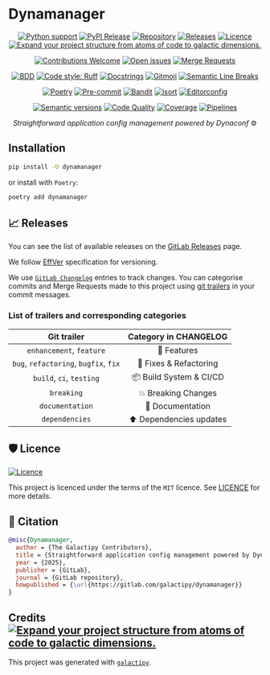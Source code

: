# Dynamanager

<div align="center">

<!-- Project details -->
[![Python support][bp1]][bp2]
[![PyPI Release][bp3]][bp2]
[![Repository][bscm1]][bp4]
[![Releases][bscm2]][bp5]
[![Licence][blic1]][blic2]
[![Expand your project structure from atoms of code to galactic dimensions.][bp6]][bp7]

<!-- Information on development -->
[![Contributions Welcome][bp8]][bp9]
[![Open issues][bscm3]][bp10]
[![Merge Requests][bscm4]][bscm5]

<!-- Styling policies -->
[![BDD][bbbd1]][bbbd2]
[![Code style: Ruff][bfo1]][bfo2]
[![Docstrings][bli1]][bli2]
[![Gitmoji][bcv1]][bcv2]
[![Semantic Line Breaks][bp11]][bp12]

<!-- Development utilities -->
[![Poetry][bp13]][bp14]
[![Pre-commit][bp15]][bp16]
[![Bandit][bp17]][bp18]
[![isort][bfo3]][bfo4]
[![Editorconfig][bp19]][bp20]

<!-- Open Source benchmarks -->
<!-- UPDATEME by toggling this comment off after replacing your project's index in both anchors below
[![OpenSSF Best Practices][boss1]][boss2] -->
<!-- UPDATEME by toggling this comment off after replacing your project's index in both anchors below
[![OSSRank][boss3]][boss4] -->

<!-- Quality assurance -->
[![Semantic versions][bp21]][bp5]
[![Code Quality][bcov1]][bcov2]
[![Coverage][bcov3]][bcov4]
[![Pipelines][bscm6]][bscm7]

_Straightforward application config management powered by Dynaconf_ :gear:

</div>

## Installation

```bash
pip install -U dynamanager
```

or install with `Poetry`:

```bash
poetry add dynamanager
```

## :chart_with_upwards_trend: Releases

You can see the list of available releases on the [GitLab Releases][r1] page.

We follow [EffVer][fs4] specification for versioning.

We use [`GitLab Changelog`][lab5] entries to track changes. You can categorise commits and Merge Requests made to this project using [git trailers][lab10] in your commit messages.

### List of trailers and corresponding categories

|            **Git trailer**            |    **Category in CHANGELOG**    |
| :-----------------------------------: | :-----------------------------: |
| `enhancement`, `feature`              | :rocket: Features               |
| `bug`, `refactoring`, `bugfix`, `fix` | :wrench: Fixes & Refactoring    |
| `build`, `ci`, `testing`              | :package: Build System & CI/CD  |
| `breaking`                            | :boom: Breaking Changes         |
| `documentation`                       | :memo: Documentation            |
| `dependencies`                        | :arrow_up: Dependencies updates |

## :shield: Licence

[![Licence][blic1]][blic2]

This project is licenced under the terms of the `MIT` licence. See [LICENCE][blic2] for more details.

## :page_with_curl: Citation

```bibtex
@misc{Dynamanager,
  author = {The Galactipy Contributors},
  title = {Straightforward application config management powered by Dynaconf},
  year = {2025},
  publisher = {GitLab},
  journal = {GitLab repository},
  howpublished = {\url{https://gitlab.com/galactipy/dynamanager}}
}
```

## Credits [![Expand your project structure from atoms of code to galactic dimensions.][bp6]][bp7]

This project was generated with [`galactipy`][bp7].

<!-- Anchors -->

[bp1]: https://img.shields.io/pypi/pyversions/dynamanager?style=for-the-badge
[bp2]: https://pypi.org/project/dynamanager/
[bp3]: https://img.shields.io/pypi/v/dynamanager?style=for-the-badge&logo=pypi&color=3775a9
[bp4]: https://gitlab.com/galactipy/dynamanager
[bp5]: https://gitlab.com/galactipy/dynamanager/-/releases
[bp6]: https://img.shields.io/badge/made%20with-galactipy%20%F0%9F%8C%8C-179287?style=for-the-badge&labelColor=193A3E
[bp7]: https://kutt.it/7fYqQl
[bp8]: https://img.shields.io/static/v1.svg?label=Contributions&message=Welcome&color=0059b3&style=for-the-badge
[bp9]: https://gitlab.com/galactipy/dynamanager/-/blob/master/CONTRIBUTING.md
[bp10]: https://gitlab.com/galactipy/dynamanager/-/issues
[bp11]: https://img.shields.io/badge/sembr-367DA9?style=for-the-badge&logo=read.cv&logoColor=white
[bp12]: https://sembr.org/
[bp13]: https://img.shields.io/endpoint?url=https://python-poetry.org/badge/v0.json&style=for-the-badge
[bp14]: https://python-poetry.org/
[bp15]: https://img.shields.io/badge/pre--commit-enabled-brightgreen?logo=pre-commit&logoColor=white&style=for-the-badge
[bp16]: https://gitlab.com/galactipy/dynamanager/-/blob/master/.pre-commit-config.yaml
[bp17]: https://img.shields.io/badge/security-bandit-yellow?style=for-the-badge
[bp18]: https://bandit.readthedocs.io/en/latest/
[bp19]: https://img.shields.io/badge/Editorconfig-E0EFEF?style=for-the-badge&logo=editorconfig&logoColor=000
[bp20]: https://gitlab.com/galactipy/dynamanager/-/blob/master/.editorconfig
[bp21]: https://img.shields.io/badge/effver-0097a7?style=for-the-badge&logo=semver

[blic1]: https://img.shields.io/gitlab/license/galactipy/dynamanager?style=for-the-badge
[blic2]: https://gitlab.com/galactipy/dynamanager/-/blob/master/LICENCE

<!-- TODO Replace the `100` ID with your project's index at https://www.bestpractices.dev/en
[boss1]: https://img.shields.io/cii/level/100?style=for-the-badge&logo=linux-foundation&label=openssf%20best%20practices
[boss2]: https://www.bestpractices.dev/en/projects/100 -->
<!-- TODO Replace the `200` ID with your project's index at https://ossrank.com/
[boss3]: https://shields.io/endpoint?url=https://ossrank.com/shield/200&style=for-the-badge
[boss4]: https://ossrank.com/p/200 -->

[bcov1]: https://img.shields.io/codacy/grade/ef5c6f3846d44020b6213f0772f685c5?style=for-the-badge&logo=codacy
[bcov2]: https://app.codacy.com/gl/galactipy/dynamanager/dashboard
[bcov3]: https://img.shields.io/codacy/coverage/ef5c6f3846d44020b6213f0772f685c5?style=for-the-badge&logo=codacy
[bcov4]: https://app.codacy.com/gl/galactipy/dynamanager/coverage

[fs4]: https://jacobtomlinson.dev/effver/

[wno3]: https://liberapay.com/
[wno4]: https://opencollective.com/
[wno5]: https://ko-fi.com/
[wno6]: https://opensource.guide/
[wno7]: https://github.com/nayafia/lemonade-stand

[ft1]: https://python-poetry.org/
[ft2]: https://github.com/mtkennerly/poetry-dynamic-versioning
[ft3]: https://github.com/python-poetry/poetry-plugin-bundle
[ft4]: https://github.com/python-poetry/poetry-plugin-export
[ft5]: https://github.com/MousaZeidBaker/poetry-plugin-up
[ft6]: https://gitlab.com/galactipy/dynamanager/-/blob/master/pyproject.toml
[ft7]: https://mypy.readthedocs.io
[ft8]: https://docs.safetycli.com/safety-2/
[ft9]: https://bandit.readthedocs.io/en/latest/
[ft10]: https://docs.pytest.org/en/latest/
[ft11]: https://www.codacy.com/
[ft12]: https://gitlab.com/galactipy/dynamanager/-/blob/master/.vscode/settings.json
[ft13]: https://gitlab.com/galactipy/dynamanager/-/blob/master/.editorconfig
[ft14]: https://gitlab.com/galactipy/dynamanager/-/blob/master/.gitignore
[ft15]: https://pypi.org/
[ft16]: https://docs.pyinvoke.org/en/stable/
[ft17]: #invoke-usage
[ft18]: https://gitlab.com/galactipy/dynamanager/-/blob/master/.gitlab/merge_request_templates/default.md
[ft19]: https://gitlab.com/galactipy/dynamanager/-/tree/master/.gitlab/issue_templates
[ft20]: https://shields.io/

[inv1]: https://python-poetry.org/docs/#installation

[r1]: https://gitlab.com/galactipy/dynamanager/-/releases

[bscm1]: https://img.shields.io/badge/GitLab-330F63?style=for-the-badge&logo=gitlab&logoColor=white
[bscm2]: https://img.shields.io/gitlab/v/release/galactipy%2Fdynamanager?style=for-the-badge&logo=semantic-release&color=FFCA28
[bscm3]: https://img.shields.io/gitlab/issues/open/galactipy%2Fdynamanager?style=for-the-badge&color=fca326
[bscm4]: https://img.shields.io/gitlab/merge-requests/open/galactipy%2Fdynamanager?style=for-the-badge&color=6fdac9
[bscm5]: https://gitlab.com/galactipy/dynamanager/-/merge_requests
[bscm6]: https://img.shields.io/gitlab/pipeline-status/galactipy%2Fdynamanager?branch=master&style=for-the-badge&logo=gitlab&logoColor=white&label=master
[bscm7]: https://gitlab.com/galactipy/dynamanager/-/pipelines

[lab5]: https://docs.gitlab.com/ee/user/project/changelogs.html
[lab10]: https://docs.gitlab.com/ee/user/project/changelogs.html#add-a-trailer-to-a-git-commit

[bfo1]: https://img.shields.io/badge/code%20style-ruff-261230?style=for-the-badge&labelColor=grey
[bfo2]: https://docs.astral.sh
[bfo3]: https://img.shields.io/badge/imports-isort-1674b1?style=for-the-badge&labelColor=ef8336
[bfo4]: https://pycqa.github.io/isort/

[bli1]: https://img.shields.io/badge/docstrings-numpydoc-4dabcf?style=for-the-badge&labelColor=4d77cf
[bli2]: https://numpydoc.readthedocs.io/en/latest/format.html

[bbbd1]: https://img.shields.io/badge/BDD-23D96C?style=for-the-badge&logo=cucumber&logoColor=white
[bbbd2]: https://cucumber.io/

[bcv1]: https://img.shields.io/badge/%F0%9F%98%9C_gitmoji-ffdd67?style=for-the-badge
[bcv2]: https://gitmoji.dev/
